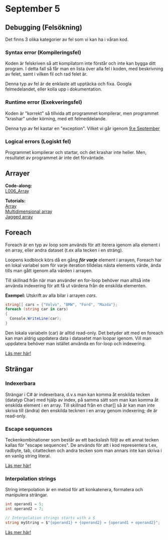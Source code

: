 # September 5

## Debugging (Felsökning)

Det finns 3 olika kategorier av fel som vi kan ha i våran kod.

### Syntax error (Kompileringsfel)
Koden är felskriven så att kompilatorn inte förstår och inte kan bygga ditt program. I detta fall så får man en lista över alla fel i koden, med beskrivning av felet, samt i vilken fil och rad felet är. 

Denna typ av fel är de enklaste att upptäcka och fixa. Googla felmedelandet, eller kolla upp i dokumentation.

### Runtime error (Exekveringsfel)
Koden är "korrekt" så tillvida att programmet kompilerar, men programmet "krashar" under körning, med ett felmeddelande.

Denna typ av fel kastar en "exception". Vilket vi går igenom [9:e September](https://github.com/everyloop/NET24-Csharp/blob/master/Lecture-notes/Sep9.md)

### Logical errors (Logiskt fel)
Programmet kompilerar och startar, och det krashar inte heller. Men, resultatet av programmet är inte det förväntade.

## Arrayer

**Code-along:**  
[L006_Array](https://github.com/everyloop/NEU25G-Csharp/blob/master/Code-alongs/L006_Array/Program.cs)

**Tutorials:**  
[Array](https://www.tutorialsteacher.com/csharp/array-csharp)  
[Multidimensional array](https://www.tutorialsteacher.com/csharp/csharp-multi-dimensional-array)  
[Jagged array](https://www.tutorialsteacher.com/csharp/csharp-jagged-array)  

## Foreach
Foreach är en typ av loop som används för att iterera igenom alla element i en array, eller andra dataset (t.ex alla tecken i en sträng). 

Loopens kodblock körs då en gång ***för varje*** element i arrayen, Foreach har en lokal variabel som för varje iteration tilldelas nästa elements värde, ända tills man gått igenom alla värden i arrayen.

Till skillnad från när man använder en for-loop behöver man alltså inte använda indexering för att få ut värdena från de enskilda elementen.

**Exempel:** Utskrift av alla bilar i arrayen *cars*.
``` cs
string[] cars = {"Volvo", "BMW", "Ford", "Mazda"};
foreach (string car in cars) 
{
  Console.WriteLine(car);
}
```

Den lokala variabeln (car) är alltid read-only. Det betyder att med en foreach kan man aldrig uppdatera data i datasetet man loopar igenom. Vill man uppdatera behöver man istället använda en for-loop och indexering.

[Läs mer här!](https://www.programiz.com/csharp-programming/foreach-loop)

## Strängar

### Indexerbara
Strängar i C# är indexerbara, d.v.s man kan komma åt enskilda tecken (datatyp Char) med hjälp av index, på samma sätt som man kan komma åt enskilda element i en array. Till skillnad från en char[] så är kan man inte skriva till (ändra) den enskilda tecknen i en array genom indexering; de är read-only.

### Escape sequences

Teckenkombinationer som består av ett backslash följt av ett annat tecken kallas för "escape sequences". De används för att i kod representera t.ex, radbyte, tab, citattecken och andra tecken som man annars inte kan skriva i en vanlig string literal.

[Läs mer här!](https://learn.microsoft.com/en-us/cpp/c-language/escape-sequences?view=msvc-170)

### Interpolation strings

String interpolation är en metod för att konkatenera, formatera och manipulera strängar.

``` cs
int operand1 = 5;
int operand2 = 7;

// Interpolation strings starts with a $
string myString = $"{operand1} + {operand2} = {operand1 + operand2}";
```
[Läs mer här!](https://www.c-sharpcorner.com/article/understanding-string-interpolation-in-c-sharp/)